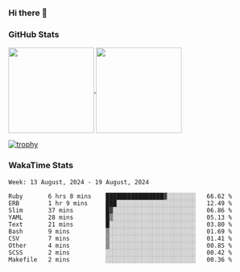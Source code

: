 ### Hi there 👋

### GitHub Stats

<a href="https://github.com/anuraghazra/github-readme-stats">
  <img align="center" height="170px" src="https://github-readme-stats.vercel.app/api/top-langs/?username=tksfjt1024&layout=compact&count_private=true&show_icons=true&show_icons=true&theme=graywhite" />
</a>
<a href="https://github.com/anuraghazra/github-readme-stats">
  <img align="center" height="170px" src="https://github-readme-stats.vercel.app/api?username=tksfjt1024&count_private=true&show_icons=true&show_icons=true&theme=graywhite" />
</a>

[![trophy](https://github-profile-trophy.vercel.app/?username=tksfjt1024)](https://github.com/ryo-ma/github-profile-trophy)

### WakaTime Stats

<!--START_SECTION:waka-->
```text
Week: 13 August, 2024 - 19 August, 2024

Ruby       6 hrs 8 mins    ████████████████▓░░░░░░░░   66.62 % 
ERB        1 hr 9 mins     ███░░░░░░░░░░░░░░░░░░░░░░   12.49 % 
Slim       37 mins         █▓░░░░░░░░░░░░░░░░░░░░░░░   06.86 % 
YAML       28 mins         █▒░░░░░░░░░░░░░░░░░░░░░░░   05.13 % 
Text       21 mins         █░░░░░░░░░░░░░░░░░░░░░░░░   03.80 % 
Bash       9 mins          ▒░░░░░░░░░░░░░░░░░░░░░░░░   01.69 % 
CSV        7 mins          ▒░░░░░░░░░░░░░░░░░░░░░░░░   01.41 % 
Other      4 mins          ▒░░░░░░░░░░░░░░░░░░░░░░░░   00.85 % 
SCSS       2 mins          ░░░░░░░░░░░░░░░░░░░░░░░░░   00.42 % 
Makefile   2 mins          ░░░░░░░░░░░░░░░░░░░░░░░░░   00.36 % 
```
<!--END_SECTION:waka-->
